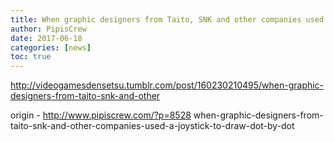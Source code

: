 ```yaml
---
title: When graphic designers from Taito, SNK and other companies used a joystick to draw dot by dot
author: PipisCrew
date: 2017-06-18
categories: [news]
toc: true
---
```


http://videogamesdensetsu.tumblr.com/post/160230210495/when-graphic-designers-from-taito-snk-and-other

origin - http://www.pipiscrew.com/?p=8528 when-graphic-designers-from-taito-snk-and-other-companies-used-a-joystick-to-draw-dot-by-dot